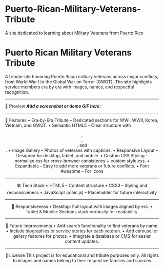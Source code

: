 # Puerto-Rican-Military-Veterans-Tribute
A site dedicated to learning about Military Veterans from Puerto Rico
# Puerto Rican Military Veterans Tribute

A tribute site honoring Puerto Rican military veterans across major conflicts, from World War I to the Global War on Terror (GWOT).
The site highlights service members era by era with images, names, and respectful recognition.
________________________________________
📸 Preview
***Add a screenshot or demo GIF here:***
________________________________________
🚀 Features
•	Era-by-Era Tribute – Dedicated sections for WWI, WWII, Korea, Vietnam, and GWOT.
•	Semantic HTML5 – Clear structure with <header>, <main>, <section>, and <footer>.
•	Image Gallery – Photos of veterans with captions.
•	Responsive Layout – Designed for desktop, tablet, and mobile.
•	Custom CSS Styling – normalize.css for cross-browser consistency + custom style.css.
•	Expandable – Easy to add more veterans or future conflicts.
•	Font Awesome – For icons
________________________________________
🛠️ Tech Stack
•	HTML5 – Content structure
•	CSS3 – Styling and responsiveness
•	JavaScript (main.js) – Placeholder for future interactivity
________________________________________
📱 Responsiveness
•	Desktop: Full layout with images aligned by era.
•	Tablet & Mobile: Sections stack vertically for readability.
________________________________________
🔮 Future Improvements
•	Add search functionality to find veterans by name.
•	Include biographies or service stories for each veteran.
•	Add carousel or gallery features for photos.
•	Integrate a database or CMS for easier content updates.
________________________________________
📜 License
This project is for educational and tribute purposes only.
All rights to images and names belong to their respective families and sources
